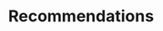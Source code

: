 ---
layout: page
title: Recommendations
nav: true
nav_order: 2
dropdown: true
children: 
    - title: Books
      permalink: /publications/
---